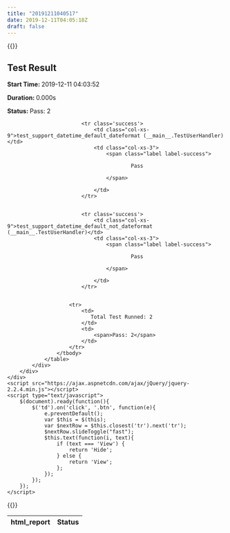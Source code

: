 ```yaml
---
title: "20191211040517"
date: 2019-12-11T04:05:18Z
draft: false
---
```


{{<rawhtml>}}
<!DOCTYPE html>
<html>
<head>
    <title>Test Result</title>
    <meta charset="utf-8">
    <meta name="viewport" content="width=device-width, initial-scale=1.0">
    <link rel="stylesheet" href="https://maxcdn.bootstrapcdn.com/bootstrap/3.3.6/css/bootstrap.min.css" integrity="sha384-1q8mTJOASx8j1Au+a5WDVnPi2lkFfwwEAa8hDDdjZlpLegxhjVME1fgjWPGmkzs7" crossorigin="anonymous">
</head>
<body>
    <div class="container">
        <div class="row">
            <div class="col-xs-12">
                <h2 class="text-capitalize">Test Result</h2>
                <p class='attribute'><strong>Start Time: </strong>2019-12-11 04:03:52</p>
                <p class='attribute'><strong>Duration: </strong>0.000s</p>
                <p class='attribute'><strong>Status: </strong>Pass: 2</p>
            </div>
        </div>
        <div class="row">
            <div class="col-xs-12 col-sm-10 col-md-10">
                <table class='table table-hover table-responsive'>
                    <thead>
                        <tr>
                            <th>html_report</th>
                            <th>Status</th>
                        </tr>
                    </thead>
                    <tbody>
                        
                            <tr class='success'>
                                <td class="col-xs-9">test_support_datetime_default_dateformat (__main__.TestUserHandler)</td>
                                <td class="col-xs-3">
                                    <span class="label label-success">
                                        
                                            Pass
                                        
                                    </span>
                                    
                                </td>
                            </tr>
                            
                        
                            <tr class='success'>
                                <td class="col-xs-9">test_support_datetime_default_not_dateformat (__main__.TestUserHandler)</td>
                                <td class="col-xs-3">
                                    <span class="label label-success">
                                        
                                            Pass
                                        
                                    </span>
                                    
                                </td>
                            </tr>
                            
                        
                        <tr>
                            <td>
                               Total Test Runned: 2
                            </td>
                            <td>
                                <span>Pass: 2</span>
                            </td>
                        </tr>
                    </tbody>
                </table>
            </div>
        </div>
    </div>
    <script src="https://ajax.aspnetcdn.com/ajax/jQuery/jquery-2.2.4.min.js"></script>
    <script type="text/javascript">
        $(document).ready(function(){
            $('td').on('click', '.btn', function(e){
                e.preventDefault();
                var $this = $(this);
                var $nextRow = $this.closest('tr').next('tr');
                $nextRow.slideToggle("fast");
                $this.text(function(i, text){
                    if (text === 'View') {
                        return 'Hide';
                    } else {
                        return 'View';
                    };
                });
            });
        });
    </script>
</body>
</html>
{{</rawhtml>}}
